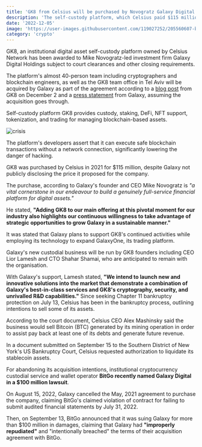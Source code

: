 ```yaml
---
title: 'GK8 from Celsius will be purchased by Novogratz Galaxy Digital in a bankruptcy yard sale'
description: 'The self-custody platform, which Celsius paid $115 million for in 2021, is about to change hands, subject to regulatory permission.'
date: '2022-12-05'
image: 'https://user-images.githubusercontent.com/119027252/205560607-b7f80bb8-6681-4abe-8311-826b211659e7.png'
category: 'crypto'
---
```


GK8, an institutional digital asset self-custody platform owned by Celsius Network has been awarded to Mike Novogratz-led investment firm Galaxy Digital Holdings subject to court clearances and other closing requirements.


The platform's almost 40-person team including cryptographers and blockchain engineers, as well as the GK8 team office in Tel Aviv will be acquired by Galaxy as part of the agreement according to a [blog post](https://www.gk8.io/pr-galaxy-to-acquire-leading-custody-platform-gk8/) from GK8 on December 2 and a [press statement](https://www.newswire.ca/news-releases/galaxy-to-acquire-leading-custody-platform-gk8-887819028.html) from Galaxy, assuming the acquisition goes through.

Self-custody platform GK8 provides custody, staking, DeFi, NFT support, tokenization, and trading for managing blockchain-based assets.

![crisis](https://user-images.githubusercontent.com/119027252/205561393-84629d3b-b59a-4ce8-8d76-c4487dd9b67b.png)

The platform's developers assert that it can execute safe blockchain transactions without a network connection, significantly lowering the danger of hacking.

GK8 was purchased by Celsius in 2021 for $115 million, despite Galaxy not publicly disclosing the price it proposed for the company.

The purchase, according to Galaxy's founder and CEO Mike Novogratz is *"a vital cornerstone in our endeavour to build a genuinely full-service financial platform for digital assets."*

He stated, **"Adding GK8 to our main offering at this pivotal moment for our industry also highlights our continuous willingness to take advantage of strategic opportunities to grow Galaxy in a sustainable manner."**


It was stated that Galaxy plans to support GK8's continued activities while employing its technology to expand GalaxyOne, its trading platform.

Galaxy's new custodial business will be run by GK8 founders including CEO Lior Lamesh and CTO Shahar Shamai, who are anticipated to remain with the organisation.

With Galaxy's support, Lamesh stated, **"We intend to launch new and innovative solutions into the market that demonstrate a combination of Galaxy's best-in-class services and GK8's cryptography, security, and unrivalled R&D capabilities."**
Since seeking Chapter 11 bankruptcy protection on July 13, Celsius has been in the bankruptcy process, outlining intentions to sell some of its assets.

According to the court document, Celsius CEO Alex Mashinsky said the business would sell Bitcoin (BTC) generated by its mining operation in order to assist pay back at least one of its debts and generate future revenue.

In a document submitted on September 15 to the Southern District of New York's US Bankruptcy Court, Celsius requested authorization to liquidate its stablecoin assets.

For abandoning its acquisition intentions, institutional cryptocurrency custodial service and wallet operator **BitGo recently named Galaxy Digital in a $100 million lawsuit**.

On August 15, 2022, Galaxy cancelled the May, 2021 agreement to purchase the company, claiming BitGo's claimed violation of contract for failing to submit audited financial statements by July 31, 2022.

Then, on September 13, BitGo announced that it was suing Galaxy for more than $100 million in damages, claiming that Galaxy had **"improperly repudiated"** and "intentionally breached" the terms of their acquisition agreement with BitGo.

